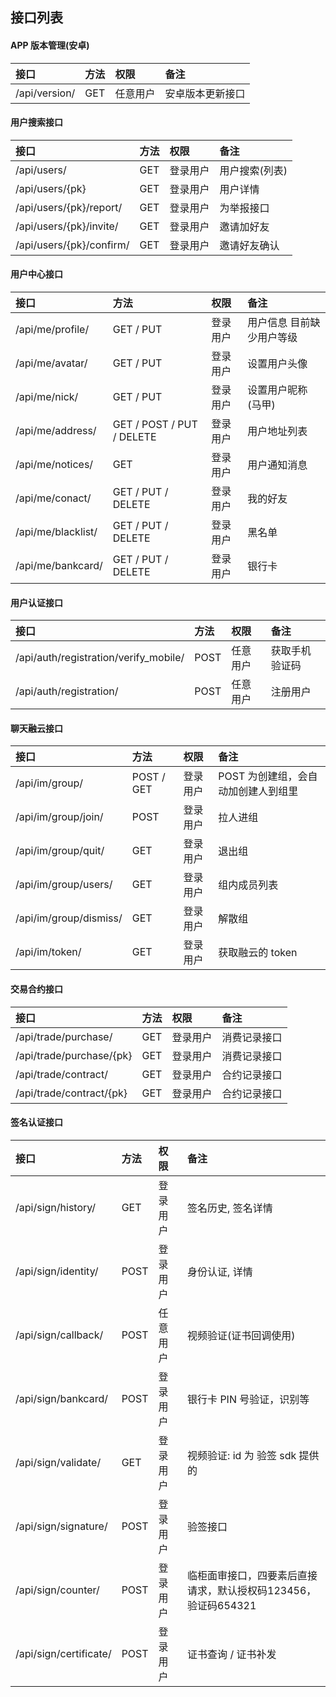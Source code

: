 <!-- toc -->

## 接口列表

#### APP 版本管理(安卓)

|接口|方法|权限|备注|
| :-- | :-- | :-- | :-- |
|/api/version/|GET|任意用户|安卓版本更新接口|

#### 用户搜索接口

|接口|方法|权限|备注|
| :-- | :-- | :-- | :-- |
|/api/users/|GET|登录用户|用户搜索(列表)|
|/api/users/{pk}|GET|登录用户|用户详情|
|/api/users/{pk}/report/|GET|登录用户|为举报接口|
|/api/users/{pk}/invite/|GET|登录用户|邀请加好友|
|/api/users/{pk}/confirm/|GET|登录用户|邀请好友确认|

#### 用户中心接口

|接口|方法|权限|备注|
| :-- | :-- | :-- | :-- |
|/api/me/profile/|GET / PUT|登录用户|用户信息 目前缺少用户等级|
|/api/me/avatar/|GET / PUT|登录用户|设置用户头像|
|/api/me/nick/|GET / PUT|登录用户|设置用户昵称(马甲)|
|/api/me/address/|GET / POST / PUT / DELETE|登录用户|用户地址列表|
|/api/me/notices/|GET|登录用户|用户通知消息|
|/api/me/conact/|GET / PUT / DELETE|登录用户|我的好友|
|/api/me/blacklist/|GET / PUT / DELETE|登录用户|黑名单|
|/api/me/bankcard/|GET / PUT / DELETE|登录用户|银行卡|

#### 用户认证接口

|接口|方法|权限|备注|
| :-- | :-- | :-- | :-- |
|/api/auth/registration/verify_mobile/|POST|任意用户|获取手机验证码|
|/api/auth/registration/|POST|任意用户|注册用户|

#### 聊天融云接口

|接口|方法|权限|备注|
| :-- | :-- | :-- | :-- |
|/api/im/group/|POST / GET|登录用户|POST 为创建组，会自动加创建人到组里|
|/api/im/group/<pk>join/|POST|登录用户|拉人进组|
|/api/im/group/<pk>quit/|GET|登录用户|退出组|
|/api/im/group/<pk>users/|GET|登录用户|组内成员列表|
|/api/im/group/<pk>dismiss/|GET|登录用户|解散组|
|/api/im/token/|GET|登录用户|获取融云的 token|

#### 交易合约接口

|接口|方法|权限|备注|
| :-- | :-- | :-- | :-- |
| /api/trade/purchase/ | GET | 登录用户 | 消费记录接口|
| /api/trade/purchase/{pk} | GET | 登录用户 | 消费记录接口 |
| /api/trade/contract/ | GET | 登录用户 | 合约记录接口 |
| /api/trade/contract/{pk} | GET | 登录用户 | 合约记录接口 |

#### 签名认证接口

|接口|方法|权限|备注|
| :-- | :-- | :-- | :-- |
| /api/sign/history/ | GET | 登录用户 |签名历史, 签名详情 |
| /api/sign/identity/ | POST | 登录用户 | 身份认证, 详情 |
| /api/sign/callback/| POST | 任意用户 | 视频验证(证书回调使用) |
| /api/sign/bankcard/| POST | 登录用户 | 银行卡 PIN 号验证，识别等 |
| /api/sign/validate/<id>| GET | 登录用户 | 视频验证: id 为 验签 sdk 提供的 |
| /api/sign/signature/| POST | 登录用户 | 验签接口 |
| /api/sign/counter/| POST | 登录用户 | 临柜面审接口，四要素后直接请求，默认授权码123456，验证码654321 |
| /api/sign/certificate/ | POST | 登录用户 | 证书查询 / 证书补发 |

